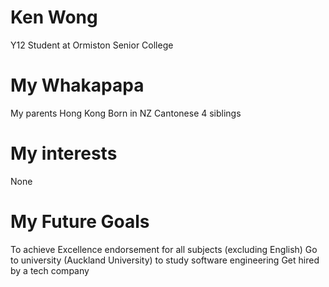 # Ken Wong
Y12 Student at Ormiston Senior College

# My Whakapapa

My parents
Hong Kong
Born in NZ
Cantonese
4 siblings

# My interests

None

# My Future Goals

To achieve Excellence endorsement for all subjects (excluding English)
Go to university (Auckland University) to study software engineering
Get hired by a tech company
